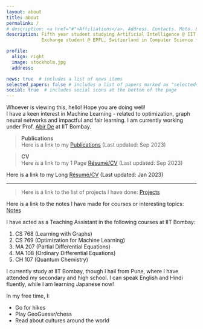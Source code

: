 ```yaml
---
layout: about
title: about
permalink: /
# description: <a href="#">Affiliations</a>. Address. Contacts. Moto. Etc.
description: Fifth year student studying Artificial Intelligence @ IIT Bombay<br>
             Exchange student @ EPFL, Switzerland in Computer Science for Autumn 2022-23

profile:
  align: right
  image: stockholm.jpg
  address: 

news: true  # includes a list of news items
selected_papers: false # includes a list of papers marked as "selected={true}"
social: true  # includes social icons at the bottom of the page
---
```


Whoever is viewing this, hello! Hope you are doing well!<br>
I have a keen interest in Machine Learning - related to optimization, graph neural networks and impactful and fair learning. I am currently working under Prof. [Abir De](https://abir-de.github.io/) at IIT Bombay.

> **Publications** <br>
  Here is a link to my [Publications](publications) (Last updated: Sep 2023)


> **CV** <br>
  Here is a link to my 1 Page [Résumé/CV](1_Page_CV.pdf) (Last updated: Sep 2023)

  Here is a link to my Long [Résumé/CV](CV.pdf) (Last updated: Jan 2023)

  ---

> Here is a link to the list of projects I have done: [Projects](projects)

Here is a link to the notes I have made for courses or interesting topics: [Notes](notes)

I have acted as a Teaching Assistant in the following courses at IIT Bombay:
1. CS 768 (Learning with Graphs)
2. CS 769 (Optimization for Machine Learning) 
3. MA 207 (Partial Differential Equations)
4. MA 108 (Ordinary Differential Equations)
5. CH 107 (Quantum Chemistry)



I currently study at IIT Bombay, though I hail from Pune, where I have attended my secondary and high school. I can speak English and Hindi fluently, while I am learning Japanese now!

<!-- Oh by the way, I am also trying to maintain a blog [here](blog), in which I seldom post, but mostly its something related to machine learning or algorithms.
 -->

In my free time, I:
- Go for hikes
- Play GeoGuessr/chess
- Read about cultures around the world







